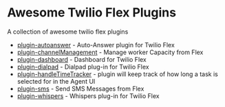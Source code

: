 # Awesome Twilio Flex Plugins
A collection of awesome twilio flex plugins

* [plugin-autoanswer](https://github.com/lehel-twilio/plugin-autoanswer) - Auto-Answer plugin for Twilio Flex
* [plugin-channelManagement](https://github.com/lehel-twilio/plugin-channelManagement) - Manage worker Capacity from Flex
* [plugin-dashboard](https://github.com/lehel-twilio/plugin-dashboard) - Dashboard for Twilio Flex
* [plugin-dialpad](https://github.com/lehel-twilio/plugin-dialpad) - Dialpad plug-in for Twilio Flex
* [plugin-handleTimeTracker](https://github.com/lehel-twilio/plugin-handleTimeTracker) - plugin will keep track of how long a task is selected for in the Agent UI
* [plugin-sms](https://github.com/lehel-twilio/plugin-sms) - Send SMS Messages from Flex
* [plugin-whispers](https://github.com/lehel-twilio/plugin-whispers) - Whispers plug-in for Twilio Flex
